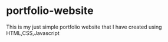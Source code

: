 # portfolio-website
This is my just simple portfolio website that I have created using HTML,CSS,Javascript
